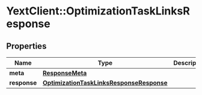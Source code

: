 # YextClient::OptimizationTaskLinksResponse

## Properties
Name | Type | Description | Notes
------------ | ------------- | ------------- | -------------
**meta** | [**ResponseMeta**](ResponseMeta.md) |  | [optional] 
**response** | [**OptimizationTaskLinksResponseResponse**](OptimizationTaskLinksResponseResponse.md) |  | [optional] 


